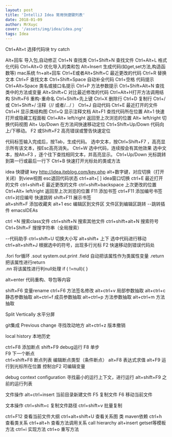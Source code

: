 ```yaml
---
layout: post
title: 'IntelliJ Idea 常用快捷键列表'
date: 2018-01-09
author: MrXuyc
cover: '/assets/img/idea/idea.png'
tags: Idea
---
```


Ctrl+Alt+t 选择代码块 try catch

Alt+回车 导入包,自动修正
Ctrl+N   查找类
Ctrl+Shift+N 查找文件
Ctrl+Alt+L  格式化代码
Ctrl+Alt+O 优化导入的类和包
Alt+Insert 生成代码(如get,set方法,构造函数等) mac系统 fn+alt+回车
Ctrl+E或者Alt+Shift+C  最近更改的代码
Ctrl+R 替换文本
Ctrl+F 查找文本
Ctrl+Shift+Space 自动补全代码
Ctrl+空格 代码提示
Ctrl+Alt+Space 类名或接口名提示
Ctrl+P 方法参数提示
Ctrl+Shift+Alt+N 查找类中的方法或变量
Alt+Shift+C 对比最近修改的代码
Ctrl+Alt+H打开方法调用结构
Shift+F6  重构-重命名
Ctrl+Shift+先上键
Ctrl+X 删除行
Ctrl+D 复制行
Ctrl+/ 或 Ctrl+Shift+/  注释（// 或者/*...*/ ）
Ctrl+J  自动代码
Ctrl+E 最近打开的文件
Ctrl+H 显示类结构图
Ctrl+Q 显示注释文档
Alt+F1 查找代码所在位置
Alt+1 快速打开或隐藏工程面板
Ctrl+Alt+ left/right 返回至上次浏览的位置
Alt+ left/right 切换代码视图
Alt+ Up/Down 在方法间快速移动定位
Ctrl+Shift+Up/Down 代码向上/下移动。
F2 或Shift+F2 高亮错误或警告快速定位

代码标签输入完成后，按Tab，生成代码。
选中文本，按Ctrl+Shift+F7 ，高亮显示所有该文本，按Esc高亮消失。
Ctrl+W 选中代码，连续按会有其他效果
选中文本，按Alt+F3 ，逐个往下查找相同文本，并高亮显示。
Ctrl+Up/Down 光标跳转到第一行或最后一行下
Ctrl+B 快速打开光标处的类或方法


idea 快捷键   key  http://idea.iteblog.com/key.php
alt+数字键，对应切换（打开关闭）到view视图   esc退回代码状态
ctrl+alt+[    ]   idea窗口切换
ctrl+E   最近打开的文件
ctrl+shift+E  最近更改的文件
ctrl+shift+backspace   上次更改的位置
Ctrl+Alt+ left/right 返回至上次浏览的位置
F11  添加书签  ctrl+F11   添加编号书签  ctrl+对应编号  快速跳转   shift+F11  展示书签    
alt+shift+F  添加收藏夹
alt+1   esc  编辑区到文件区   文件区到编辑区跳转
--跳转插件  emacsIDEAs

ctrl +N  搜索class文件
ctrl+shift+N  搜索其他文件
ctrl+shift+alt+N  搜索符号
Ctrl+Shift+F    搜搜字符串（全局搜索）

--代码助手
ctrl+shift+U  切换大小写
alt+shift+ 上下   选中代码进行移动
ctrl+alt+shift+J   根据选中的符号，出现多行光标
F2     快速移动到错误代码处


.fori   for循环
.sout   system.out.print
.field  自动把该属性作为类属性变量
.return  把该属性进行return   
.nn   将该属性进行判null处理   if (  !=null){  }

alt+enter   代码重构、导包等内容

shift+F6   变量rename
ctrl+F6     方法签名修改
alt+ctrl+v    局部参数抽取
alt+ctrl+c    静态参数抽取
alt+ctrl+f    成员参数抽取
alt+ctrl+p    方法参数抽取
alt+ctrl+m    方法抽取

Split Vertically  水平分屏

git集成
Previous change  寻找改动地方
alt+ctrl+z      版本撤销

local history   本地历史

ctrl+F8   添加断点
shift+F9    debug运行
F8    单步   
F9     下一个断点    
ctrl+shift+F8    断点列表    编辑断点类型（条件断点）
alt+F8    表达式求值
alt+F9    运行到光标所在位置
控制台F2    可编辑变量

debug context configuration  寻找最小的运行上下文，进行运行
alt+shift+F9    之前的运行列表

文件操作
alt+ctrl+insert   当前目录新建文件
F5  复制文件
F6  移动当前文件

文本操作
ctrl+shift+c  复制文件路径
ctrl+shift+v  批量复制

ctrl+F12   查看当前文件大纲
ctrl+alt+shift+U   查看关系图   类   maven依赖
ctrl+h    查看类关系
ctrl+alt+h      查看方法调用关系  call hierarchy
alt+insert      getset等模板方法
ctrl+i    实现方法
ctrl+o    重写方法   
